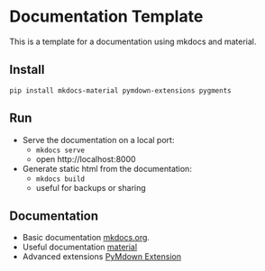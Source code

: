 # Documentation Template

This is a template for a documentation using mkdocs and material.

## Install

`pip install mkdocs-material pymdown-extensions pygments`


## Run

* Serve the documentation on a local port:
    * `mkdocs serve`
    * open http://localhost:8000
* Generate static html from the documentation:
    * `mkdocs build`
    * useful for backups or sharing

## Documentation

* Basic documentation [mkdocs.org](https://www.mkdocs.org).
* Useful documentation [material](https://squidfunk.github.io/mkdocs-material/reference/)
* Advanced extensions [PyMdown Extension](https://facelessuser.github.io/pymdown-extensions/extensions/arithmatex/)

